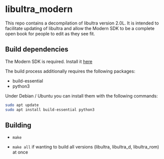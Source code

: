 # libultra_modern

This repo contains a decompilation of libultra version 2.0L. It is intended to facilitate updating of libultra and allow the Modern SDK to be a complete open book for people to edit as they see fit.

## Build dependencies

The Modern SDK is required. Install it [here](https://crashoveride95.github.io/n64hbrew/modernsdk/index.html)

The build process additionally requires the following packages:

- build-essential
- python3

Under Debian / Ubuntu you can install them with the following commands:

```bash
sudo apt update
sudo apt install build-essential python3
```

## Building

- `make`

- `make all` if wanting to build all versions (libultra, libultra_d, libultra_rom) at once
